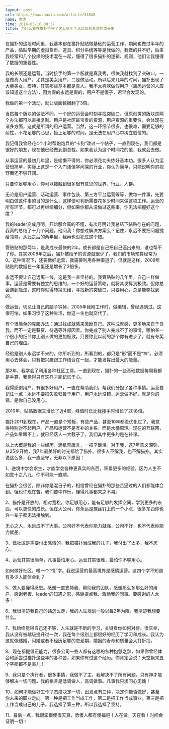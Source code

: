 ```yaml
---
layout: post
url: https://www.huxiu.com/article/33848
name: 类类
time: 2014-05-16 08:37
title: 为什么我在猫扑坚守了这么多年？从运营到总监的成长史
---
```

在猫扑的这段时间里，我基本都在猫扑贴贴做基础的运营工作，期间也做过半年的产品，贴贴早期的虚拟货币、道具、积分系统等等是我做的。我做的并不好，后来我经常和几个投缘的技术混在一起，懂得了很多猫扑的逻辑、规则，他们让我懂得了数据的重要性。

我的长项还是运营，当时接手的第一个版就是真我秀，很快我就找到了突破口。一是做真人用户，尤其是美女用户，二是做活动。所以后来几年的时间，猫扑出现了大量美女、模特，其实那些基本都是真人。我不太喜欢做假用户（熟悉运营的人应该知道这个方法），因为假的永远是假的，用户不是傻子，迟早会发现的。

我做的第一个活动，就让版面数据翻了3倍。

当然每个版块的做法不同，一个好的运营会时刻寻找突破口。但原创类的版块这两个办法都可以直接复制。用户是社区最宝贵的资源，用户资源的重要性，会体现在诸多方面，这就是所谓的用户运营。当然，这一环细节很多，也很难，需要足够的耐性，不花足够的心思，搭上足够的时间，是无法在用户心中树立威信的。

我记得我曾经花4个小时帮炮炮兵的“卡狗”改过一个帖子，一直到现在，我们都是很好的朋友，现在他已经做到副总裁。如果我认为这个时间花的值，我就会去做。

从事运营的最初几年里，是偷懒不得的，你必须花功夫练好基本功。很多人认为运营很简单，实际上这是一个入门浅但学问深的行业，你认为简单，只能说明你的视野面还不够开阔。

只要你足够用心，你可以接触到很多很有意思的世界、行业、人群。

无论是用户运营、活动运营、事件包装、第三方平台运营等等，做每一件事，先要明白做这件事的目的是什么，这样便可判断需要花多少时间来做这项工作。运营的所有环节，都可以再继续细分，但如果你都从没做过这些事，你无法把握好这个度？

我的leader变成月明。开始那会真的不懂，有次月明让我总结下贴贴存在的问题，我真的总结了十几个问题。他问我：你想过解决方案么？记住，永远不要把问题抛给领导。从此之后的两年里，我再也没犯过这个错。

管贴贴的那两年，是我成长最快的2年。成长都是自己把自己逼出来的，谁也帮不了你。其实2008年之后，猫扑被给予的资源就很少了，我们的市场预算经常为0。这种情况下，还要做好运营，就需要利用各种渠道了。但就是这样，2009年贴贴的数据在一年里还是增长了3倍多。

永远不要让自己远离一线，这是我一直坚持的。我管贴贴的几年里，自己一样做事。运营是需要有独立的思维的，一个好的运营策略，就将其发挥到极致。但你总会遇到瓶颈，这时你就得转换思维，寻找新的突破口，只要用心，总是能够找到的。

做运营，切忌让自己的脑子钝掉，2005年我刚工作时，做编辑，曾经遇到过。这很可怕，如果习惯了这种生活，你这一生也就交代了。

有个很简单的克服办法：通过找成就感来激励自己。这种成就感，更多地来自于自我，而不一定是薪资、待遇等外部因素。你完成了别人完成不了的事情，哪怕某一个很小的细节你比别人做的更加极致。只要你比以前的那个你有进步了，就有夸奖自己的理由。

经验是别人永远学不来的，你所听到的，所看到的，都只是“形”而不是“神”。必须用心去体会，只有把兴趣跟工作结合在一起，才能发挥出最大的能量。

那2年，我学会了利用各种社区工具。一直到现在，猫扑的一些基础数据每周我都是手算，我觉得只有这样才能记忆于心。

我得感谢用户，有很多好用户，一直在帮助我们，帮我们分担了各种事情。运营要记住一点：永远不要把失败归咎于用户，用户永远没错，运营做不好，就是你的错。是你自己没用心。

2010年，贴贴数据又增长了近4倍，峰值时已比我接手时增长了20多倍。

猫扑2011到现在，产品一直是个短板，有些产品，甚至10年都没优化过了。我觉得特别对不起用户。产品和运营不是互补的关系，而是水桶原理。现在的互联网，产品如果跟不上，就已经落人一大截子了。我们其中更多的是在补课。

以上大概是我的一些经历，满纸荒唐言，一把辛酸泪。对于我，这7年意义深刻，从25岁开始，我7年最美好的时光都给了猫扑。很多人不解我，也不解猫扑。其实说这么多，我一直坚守，无非以下原因：

1、逆境中学会求生，才能学会各种更真实的东西，积累更多的经验，因为人生不如意十之八九，你不可能一直顺。

在猫扑会很苦，除非你是混日子的，相信曾经在猫扑的那些苦逼过的人们都能体会到。但也许现在苦，我们苦中作乐，懂得凡事都来之不易。

2、猫扑是开放的，相对宽松，你足够用心，能有足够的发挥空间，学到更多的东西，可以更快的成长。但在大公司，你永远是螺丝钉上的一个小点，很多东西你也许一辈子都无法接触到。

无心之人，永远成不了大事。公司好不代表你能力就强，公司不好，也不代表你能力就差。

3、做社区是需要付出感情的，我把猫扑当成我的儿子，我付出了太多，我不忍心。

4、运营其实很简单，凡事最怕用心。运营其实很难，最怕你不够用心。

如何做好社区，唯一个“情”字。我说运营的最高境界是感情运营。这四个字不知道有多少人能体会到？

5、做人要懂得感恩。感谢一直支持我、帮助我的团队，感谢那么多那么好的用户，感谢老板、leader的知遇之恩，感谢提点我、激励我的同事。要感谢的人太多！

6、我很清楚我自己的路怎么走，我的人生规划一般以每2年为限。我清楚我想要什么。

7、我始终觉得自己还不够，人生就是不断的学习，关键看你如何对待。很庆幸，我从没有被越级提升过一次，我在每个级别上都很好的经历了学习和成长。我认为这就像结婚，闪婚或者不经历足够的恋爱期，婚姻的寿命和质量会大打折扣。

8、现在都提倡正能力，很多公司一些人都有这哪的各种抱怨之辞，如果你曾经体会和舔尝过猫扑这些年的各种苦，如果你有过这个经历。你肯定会说：天空飘来五个字那都不是事儿！

9、我只是个执行者，很多事情，我做不了主，我解决不了所有问题，只有神才能够解决一切问题。我的格言是低调做人，高调做事。凡事我只求问心无愧！

10、如何才能做好工作？态度决定一切，出发点有三种，决定你能否做好，甚至你未来的职业走向。第一种是把工作当成工作，第二是把工作当成事业，第三是把工作当成自己的儿子。我选择了第三种，所以我选择了坚持。

11、最后一点，我很笨很傻很天真，愿傻人都有傻福吧！人在做，天在看！时间会证明一切！

